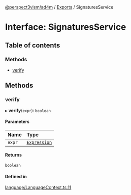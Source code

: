 [@perspect3vism/ad4m](../README.md) / [Exports](../modules.md) / SignaturesService

# Interface: SignaturesService

## Table of contents

### Methods

- [verify](SignaturesService.md#verify)

## Methods

### verify

▸ **verify**(`expr`): `boolean`

#### Parameters

| Name | Type |
| :------ | :------ |
| `expr` | [`Expression`](../classes/Expression.md) |

#### Returns

`boolean`

#### Defined in

[language/LanguageContext.ts:11](https://github.com/perspect3vism/ad4m/blob/0f993b76/core/src/language/LanguageContext.ts#L11)
